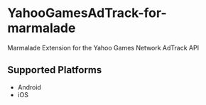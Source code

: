# YahooGamesAdTrack-for-marmalade
Marmalade Extension for the Yahoo Games Network AdTrack API

## Supported Platforms
 * Android
 * iOS
